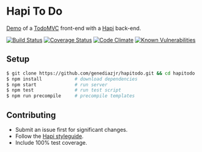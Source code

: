 # Hapi To Do
[Demo](https://hapitodo.herokuapp.com/) of a [TodoMVC](http://todomvc.com/) front-end with a [Hapi](http://hapijs.com/) back-end.

[![Build Status](https://travis-ci.org/genediazjr/hapitodo.svg)](https://travis-ci.org/genediazjr/hapitodo)
[![Coverage Status](https://coveralls.io/repos/genediazjr/hapitodo/badge.svg)](https://coveralls.io/r/genediazjr/hapitodo)
[![Code Climate](https://codeclimate.com/github/genediazjr/hapitodo/badges/gpa.svg)](https://codeclimate.com/github/genediazjr/hapitodo)
[![Known Vulnerabilities](https://snyk.io/test/github/genediazjr/hapitodo/badge.svg)](https://snyk.io/test/github/genediazjr/hapitodo)

## Setup
```bash
$ git clone https://github.com/genediazjr/hapitodo.git && cd hapitodo
$ npm install            # download dependencies
$ npm start              # run server
$ npm test               # run test script
$ npm run precompile     # precompile templates
```

## Contributing
* Submit an issue first for significant changes.
* Follow the [Hapi styleguide](http://hapijs.com/styleguide).
* Include 100% test coverage.
